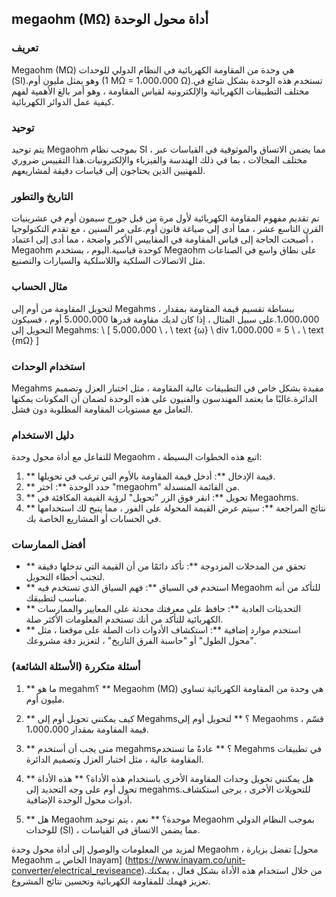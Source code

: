 ## megaohm (MΩ) أداة محول الوحدة

### تعريف
Megaohm (MΩ) هي وحدة من المقاومة الكهربائية في النظام الدولي للوحدات (SI).وهو يمثل مليون أوم (1 MΩ = 1،000،000 Ω).تستخدم هذه الوحدة بشكل شائع في مختلف التطبيقات الكهربائية والإلكترونية لقياس المقاومة ، وهو أمر بالغ الأهمية لفهم كيفية عمل الدوائر الكهربائية.

### توحيد
يتم توحيد Megaohm بموجب نظام SI ، مما يضمن الاتساق والموثوقية في القياسات عبر مختلف المجالات ، بما في ذلك الهندسة والفيزياء والإلكترونيات.هذا التقييس ضروري للمهنيين الذين يحتاجون إلى قياسات دقيقة لمشاريعهم.

### التاريخ والتطور
تم تقديم مفهوم المقاومة الكهربائية لأول مرة من قبل جورج سيمون أوم في عشرينيات القرن التاسع عشر ، مما أدى إلى صياغة قانون أوم.على مر السنين ، مع تقدم التكنولوجيا ، أصبحت الحاجة إلى قياس المقاومة في المقاييس الأكبر واضحة ، مما أدى إلى اعتماد Megaohm كوحدة قياسية.اليوم ، يستخدم Megaohm على نطاق واسع في الصناعات مثل الاتصالات السلكية واللاسلكية والسيارات والتصنيع.

### مثال الحساب
لتحويل المقاومة من أوم إلى Megahms ، ببساطة تقسيم قيمة المقاومة بمقدار 1،000،000.على سبيل المثال ، إذا كان لديك مقاومة قدرها 5،000،000 أوم ، فسيكون التحويل إلى Megahms:
\ [
5،000،000 \ ، \ text {ω} \ div 1،000،000 = 5 \ ، \ text {mΩ}
\]

### استخدام الوحدات
Megahms مفيدة بشكل خاص في التطبيقات عالية المقاومة ، مثل اختبار العزل وتصميم الدائرة.غالبًا ما يعتمد المهندسون والفنيون على هذه الوحدة لضمان أن المكونات يمكنها التعامل مع مستويات المقاومة المطلوبة دون فشل.

### دليل الاستخدام
للتفاعل مع أداة محول وحدة Megaohm ، اتبع هذه الخطوات البسيطة:
1. ** قيمة الإدخال **: أدخل قيمة المقاومة بالأوم التي ترغب في تحويلها.
2. ** حدد الوحدة **: اختر "megaohm" من القائمة المنسدلة.
3. ** تحويل **: انقر فوق الزر "تحويل" لرؤية القيمة المكافئة في Megaohms.
4. ** نتائج المراجعة **: سيتم عرض القيمة المحولة على الفور ، مما يتيح لك استخدامها في الحسابات أو المشاريع الخاصة بك.

### أفضل الممارسات
- ** تحقق من المدخلات المزدوجة **: تأكد دائمًا من أن القيمة التي تدخلها دقيقة لتجنب أخطاء التحويل.
- ** استخدم في السياق **: فهم السياق الذي تستخدم فيه Megaohm للتأكد من أنه مناسب لتطبيقك.
- ** التحديثات العادية **: حافظ على معرفتك محدثة على المعايير والممارسات الكهربائية للتأكد من أنك تستخدم المعلومات الأكثر صلة.
- ** استخدم موارد إضافية **: استكشاف الأدوات ذات الصلة على موقعنا ، مثل "محول الطول" أو "حاسبة الفرق التاريخ" ، لتعزيز دقة مشروعك.

### أسئلة متكررة (الأسئلة الشائعة)

1. ** ما هو megahm؟ **
Megaohm (MΩ) هي وحدة من المقاومة الكهربائية تساوي مليون أوم.

2. ** كيف يمكنني تحويل أوم إلى Megahms؟ **
لتحويل أوم إلى Megaohms ، قسّم قيمة المقاومة بمقدار 1،000،000.

3. ** متى يجب أن أستخدم megahms؟ **
عادةً ما تستخدم Megahms في تطبيقات المقاومة عالية ، مثل اختبار العزل وتصميم الدائرة.

4. ** هل يمكنني تحويل وحدات المقاومة الأخرى باستخدام هذه الأداة؟ **
هذه الأداة تحول أوم على وجه التحديد إلى megahms.للتحويلات الأخرى ، يرجى استكشاف أدوات محول الوحدة الإضافية.

5. ** هل Megaohm موحدة؟ **
نعم ، يتم توحيد Megaohm بموجب النظام الدولي للوحدات (SI) ، مما يضمن الاتساق في القياسات.

لمزيد من المعلومات والوصول إلى أداة محول وحدة Megaohm ، تفضل بزيارة [محول Megaohm الخاص بـ Inayam] (https://www.inayam.co/unit-converter/electrical_reviseance).من خلال استخدام هذه الأداة بشكل فعال ، يمكنك تعزيز فهمك للمقاومة الكهربائية وتحسين نتائج المشروع.
